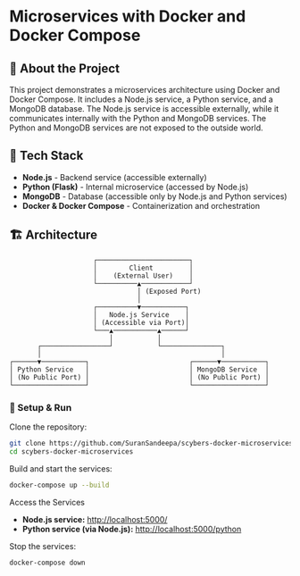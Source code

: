 # Microservices with Docker and Docker Compose

## 📝 About the Project

This project demonstrates a microservices architecture using Docker and Docker Compose. It includes a Node.js service, a Python service, and a MongoDB database. The Node.js service is accessible externally, while it communicates internally with the Python and MongoDB services. The Python and MongoDB services are not exposed to the outside world.

## 🚀 Tech Stack

- **Node.js** - Backend service (accessible externally)
- **Python (Flask)** - Internal microservice (accessed by Node.js)
- **MongoDB** - Database (accessible only by Node.js and Python services)
- **Docker & Docker Compose** - Containerization and orchestration

## 🏗️ Architecture

```
                     ┌───────────────────────┐
                     │        Client         │
                     │    (External User)    │
                     └──────────▲────────────┘
                                │ (Exposed Port)
                                │
                     ┌──────────▼───────────┐
                     │   Node.js Service    │
                     │ (Accessible via Port)│
                     └───▲───────────▲──────┘
                         │           │
       ┌─────────────────┘           └───────────────┐
       │                                             │
┌──────▼───────────┐                         ┌──────▼───────────┐
│ Python Service   │                         │ MongoDB Service  │
│ (No Public Port) │                         │ (No Public Port) │
└──────────────────┘                         └──────────────────┘
```

### 🔧 Setup & Run

Clone the repository:

```sh
git clone https://github.com/SuranSandeepa/scybers-docker-microservices.git
cd scybers-docker-microservices
```

Build and start the services:

```sh
docker-compose up --build
```

Access the Services

- **Node.js service:** [http://localhost:5000/](http://localhost:5000/)
- **Python service (via Node.js):** [http://localhost:5000/python](http://localhost:5000/python)

Stop the services:

```sh
docker-compose down
```
